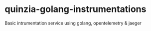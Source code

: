 # quinzia-golang-instrumentations
Basic intrumentation service using golang, opentelemetry &amp; jaeger
